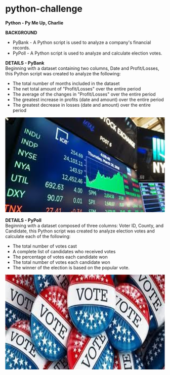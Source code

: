 # python-challenge
**Python - Py Me Up, Charlie**

<b>BACKGROUND</b><br>
- PyBank - A Python script is used to analyze a company's financial records.<br>
- PyPoll - A Python script is used to analyze and calculate election votes.

<b>DETAILS - PyBank</b><br>
Beginning with a dataset containing two columns, Date and Profit/Losses, this Python script was created to analyze the following:

- The total number of months included in the dataset
- The net total amount of "Profit/Losses" over the entire period
- The average of the changes in "Profit/Losses" over the entire period
- The greatest increase in profits (date and amount) over the entire period
- The greatest decrease in losses (date and amount) over the entire period

<div style="text-align:center"><img src="static/images/stockmarket2.jpg" width="1000" height="300"/></div>

<b>DETAILS - PyPoll</b><br>
Beginning with a dataset composed of three columns: Voter ID, County, and Candidate, this Python script was created to analyze election votes and calculate each of the following:

- The total number of votes cast
- A complete list of candidates who received votes
- The percentage of votes each candidate won
- The total number of votes each candidate won
- The winner of the election is based on the popular vote.

<div style="text-align:center"><img src="static/images/votebuttons.jpg" width="1000" height="300"/></div>

